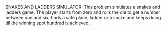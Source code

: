 SNAKES AND LADDERS SIMULATOR:
This problem simulates a snakes and ladders game. The player starts from zero and rolls the die to get a number between one and six, finds a safe place, ladder or a snake and keeps doing till the winning spot hundred is achieved.

